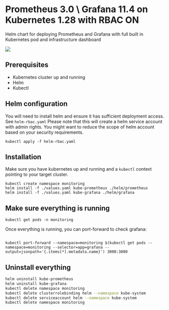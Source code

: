 # Prometheus 3.0 \ Grafana 11.4 on Kubernetes 1.28 with RBAC ON


Helm chart for deploying Prometheus and Grafana with full built in Kubernetes pod and infrastructure dashboard

<img src="grafana.png" />

## Prerequisites

* Kubernetes cluster up and running
* Helm
* Kubectl

## Helm configuration

You will need to install helm and ensure it has sufficient deployment access. See `helm-rbac.yaml`
Please note that this will create a helm service account with admin rights.
You might want to reduce the scope of helm account based on your security requirements.

```
kubectl apply -f helm-rbac.yaml
```

## Installation

Make sure you have kubernetes up and running and a `kubectl` context pointing to your target cluster. <br/>

```
kubectl create namespace monitoring
helm install -f ./values.yaml kube-prometheus ./helm/prometheus
helm install -f ./values.yaml kube-grafana ./helm/grafana
```

## Make sure everything is running

```
kubectl get pods -n monitoring
```

Once everything is running, you can port-forward to check grafana:

```

kubectl port-forward --namespace=monitoring $(kubectl get pods --namespace=monitoring --selector=app=grafana --output=jsonpath='{.items[*].metadata.name}') 3000:3000

```

## Uninstall everything

```bash
helm uninstall kube-prometheus
helm uninstall kube-grafana
kubectl delete namespace monitoring
kubectl delete clusterrolebinding helm --namespace kube-system
kubectl delete serviceaccount helm --namespace kube-system
kubectl delete namespace monitoring
```
